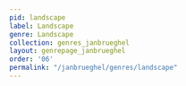 ```yaml
---
pid: landscape
label: Landscape
genre: Landscape
collection: genres_janbrueghel
layout: genrepage_janbrueghel
order: '06'
permalink: "/janbrueghel/genres/landscape"
---
```

